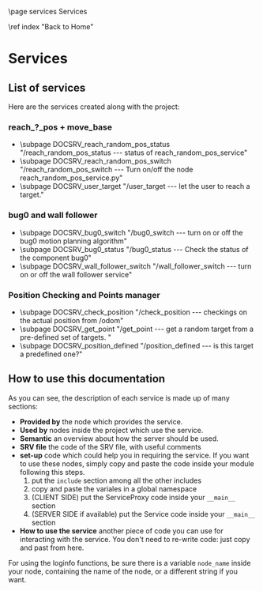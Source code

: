 \page services Services

\ref index "Back to Home"

# Services

## List of services

Here are the services created along with the project: 

### reach_?_pos + move_base

- \subpage DOCSRV_reach_random_pos_status "/reach_random_pos_status --- status of reach_random_pos_service"
- \subpage DOCSRV_reach_random_pos_switch "/reach_random_pos_switch --- Turn on/off the node reach_random_pos_service.py"
- \subpage DOCSRV_user_target "/user_target --- let the user to reach a target."

### bug0 and wall follower

- \subpage DOCSRV_bug0_switch "/bug0_switch --- turn on or off the bug0 motion planning algorithm"
- \subpage DOCSRV_bug0_status "/bug0_status --- Check the status of the component bug0"
- \subpage DOCSRV_wall_follower_switch "/wall_follower_switch --- turn on or off the wall follower service"

### Position Checking and Points manager

- \subpage DOCSRV_check_position "/check_position --- checkings on the actual position from /odom"
- \subpage DOCSRV_get_point "/get_point --- get a random target from a pre-defined set of targets. "
- \subpage DOCSRV_position_defined "/position_defined --- is this target a predefined one?"


## How to use this documentation

As you can see, the description of each service is made up of many sections:

- **Provided by** the node which provides the service. 
- **Used by** nodes inside the project which use the service.
- **Semantic** an overview about how the server should be used.
- **SRV file** the code of the SRV file, with useful comments
- **set-up** code which could help you in requiring the service. If you want to use these nodes, simply copy and paste the code inside your module following this steps.
	1. put the `include` section among all the other includes
	2. copy and paste the variales in a global namespace
	3. (CLIENT SIDE) put the ServiceProxy code inside your `__main__` section
	4. (SERVER SIDE if available) put the Service code inside your `__main__` section
- **How to use the service** another piece of code you can use for interacting with the service. You don't need to re-write code: just copy and past from here. 

For using the loginfo functions, be sure there is a variable `node_name` inside your node, containing the name of the node, or a different string if you want.